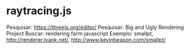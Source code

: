 # raytracing.js

Pesquisar: https://threejs.org/editor/
Pesquisar: Big and Ugly Rendering Project
Buscar: rendering farm javascript
Exemplo: smallpt, http://renderer.ivank.net/, http://www.kevinbeason.com/smallpt/